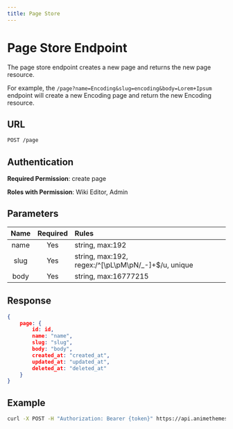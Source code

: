 ```yaml
---
title: Page Store
---
```


# Page Store Endpoint

The page store endpoint creates a new page and returns the new page resource.

For example, the `/page?name=Encoding&slug=encoding&body=Lorem+Ipsum` endpoint will create a new Encoding page and return the new Encoding resource.

## URL

```sh
POST /page
```

## Authentication

**Required Permission**: create page

**Roles with Permission**: Wiki Editor, Admin

## Parameters

| Name     | Required | Rules                                                |
| :------: | :------: | :--------------------------------------------------- |
| name     | Yes      | string, max:192                                      |
| slug     | Yes      | string, max:192, regex:/^[\pL\pM\pN\/_-]+$/u, unique |
| body     | Yes      | string, max:16777215                                 |

## Response

```json
{
    page: {
        id: id,
        name: "name",
        slug: "slug",
        body: "body",
        created_at: "created_at",
        updated_at: "updated_at",
        deleted_at: "deleted_at"
    }
}
```

## Example

```bash
curl -X POST -H "Authorization: Bearer {token}" https://api.animethemes.moe/page/
```
